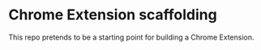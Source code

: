 # Chrome Extension scaffolding

This repo pretends to be a starting point for building a Chrome Extension.